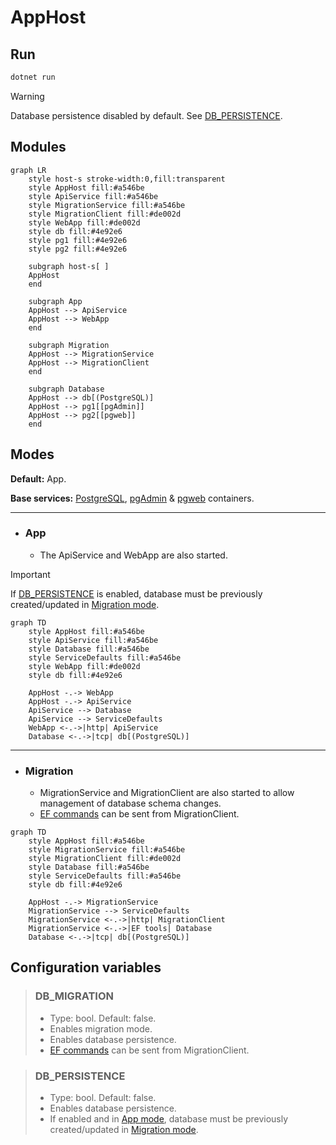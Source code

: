 # AppHost

## Run

```bash
dotnet run
```

> [!WARNING]
> Database persistence disabled by default. See [DB_PERSISTENCE](#db_persistence).

## Modules

```mermaid
graph LR
    style host-s stroke-width:0,fill:transparent
    style AppHost fill:#a546be
    style ApiService fill:#a546be
    style MigrationService fill:#a546be
    style MigrationClient fill:#de002d
    style WebApp fill:#de002d
    style db fill:#4e92e6
    style pg1 fill:#4e92e6
    style pg2 fill:#4e92e6

    subgraph host-s[ ]
    AppHost
    end

    subgraph App
    AppHost --> ApiService
    AppHost --> WebApp
    end

    subgraph Migration
    AppHost --> MigrationService
    AppHost --> MigrationClient
    end

    subgraph Database
    AppHost --> db[(PostgreSQL)]
    AppHost --> pg1[[pgAdmin]]
    AppHost --> pg2[[pgweb]]
    end
```

## Modes

**Default:** App.

**Base services:** [PostgreSQL](https://www.postgresql.org/), [pgAdmin](https://www.pgadmin.org/) & [pgweb](https://sosedoff.github.io/pgweb/) containers.

---

- ### App

  - The ApiService and WebApp are also started.

&#32;

> [!IMPORTANT]
> If [DB_PERSISTENCE](#db_persistence) is enabled, database must be previously created/updated in [Migration mode](#migration).

```mermaid
graph TD
    style AppHost fill:#a546be
    style ApiService fill:#a546be
    style Database fill:#a546be
    style ServiceDefaults fill:#a546be
    style WebApp fill:#de002d
    style db fill:#4e92e6

    AppHost -.-> WebApp
    AppHost -.-> ApiService
    ApiService --> Database
    ApiService --> ServiceDefaults
    WebApp <-.->|http| ApiService
    Database <-.->|tcp| db[(PostgreSQL)]
```

---

- ### Migration

  - MigrationService and MigrationClient are also started to allow management of database schema changes.
  - [EF commands](https://learn.microsoft.com/en-us/ef/core/managing-schemas/migrations/?source=recommendations&tabs=dotnet-core-cli) can be sent from MigrationClient.

```mermaid
graph TD
    style AppHost fill:#a546be
    style MigrationService fill:#a546be
    style MigrationClient fill:#de002d
    style Database fill:#a546be
    style ServiceDefaults fill:#a546be
    style db fill:#4e92e6

    AppHost -.-> MigrationService
    MigrationService --> ServiceDefaults
    MigrationService <-.->|http| MigrationClient
    MigrationService <-.->|EF tools| Database
    Database <-.->|tcp| db[(PostgreSQL)]
```

## Configuration variables

> ### DB_MIGRATION
>
> - Type: bool. Default: false.
> - Enables migration mode.
> - Enables database persistence.
> - [EF commands](https://learn.microsoft.com/en-us/ef/core/managing-schemas/migrations/?source=recommendations&tabs=dotnet-core-cli) can be sent from MigrationClient.

&#32;

> ### DB_PERSISTENCE
>
> - Type: bool. Default: false.
> - Enables database persistence.
> - If enabled and in [App mode](#app), database must be previously created/updated in [Migration mode](#migration).
